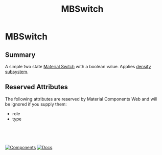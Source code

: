 ﻿---
uid: C.MBSwitch
title: MBSwitch
---
# MBSwitch

## Summary

A simple two state [Material Switch](https://github.com/material-components/material-components-web/tree/v9.0.0/packages/mdc-switch#selection-controls-switches) with a boolean value. Applies [density subsystem](xref:A.Density).

## Reserved Attributes

The following attributes are reserved by Material Components Web and will be ignored if you supply them:

- role
- type

&nbsp;

&nbsp;

[![Components](https://img.shields.io/static/v1?label=Components&message=Core&color=blue)](xref:A.CoreComponents)
[![Docs](https://img.shields.io/static/v1?label=API%20Documentation&message=MBSwitch&color=brightgreen)](xref:Material.Blazor.MBSwitch)
